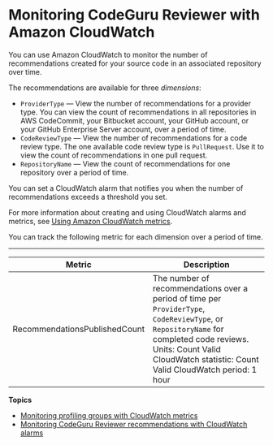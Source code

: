 # Monitoring CodeGuru Reviewer with Amazon CloudWatch<a name="monitoring"></a>

 You can use Amazon CloudWatch to monitor the number of recommendations created for your source code in an associated repository over time\. 

The recommendations are available for three *dimensions*: 
+  `ProviderType` — View the number of recommendations for a provider type\. You can view the count of recommendations in all repositories in AWS CodeCommit, your Bitbucket account, your GitHub account, or your GitHub Enterprise Server account, over a period of time\. 
+  `CodeReviewType` — View the number of recommendations for a code review type\. The one available code review type is `PullRequest`\. Use it to view the count of recommendations in one pull request\. 
+  `RepositoryName` — View the count of recommendations for one repository over a period of time\. 

 You can set a CloudWatch alarm that notifies you when the number of recommendations exceeds a threshold you set\. 

 For more information about creating and using CloudWatch alarms and metrics, see [Using Amazon CloudWatch metrics](https://docs.aws.amazon.com/AmazonCloudWatch/latest/monitoring/AlarmThatSendsEmail.html)\. 

 You can track the following metric for each dimension over a period of time\. 


****  

|   Metric   |   Description   | 
| --- | --- | 
| RecommendationsPublishedCount |  The number of recommendations over a period of time per `ProviderType`, `CodeReviewType`, or `RepositoryName` for completed code reviews\. Units: Count Valid CloudWatch statistic: Count Valid CloudWatch period: 1 hour  | 

**Topics**
+ [Monitoring profiling groups with CloudWatch metrics](cloudwatch-metric.md)
+ [Monitoring CodeGuru Reviewer recommendations with CloudWatch alarms](cloudwatch-alarm.md)